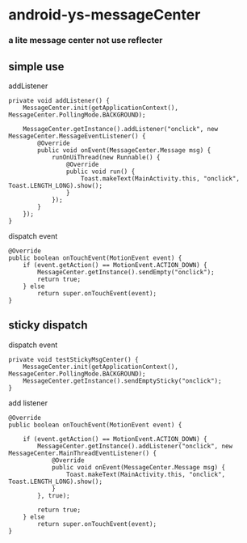 # android-ys-messageCenter


### a lite message center not use reflecter


## simple use

addListener

    private void addListener() {
        MessageCenter.init(getApplicationContext(), MessageCenter.PollingMode.BACKGROUND);

        MessageCenter.getInstance().addListener("onclick", new MessageCenter.MessageEventListener() {
            @Override
            public void onEvent(MessageCenter.Message msg) {
                runOnUiThread(new Runnable() {
                    @Override
                    public void run() {
                        Toast.makeText(MainActivity.this, "onclick", Toast.LENGTH_LONG).show();
                    }
                });
            }
        });
    }

dispatch event

    @Override
    public boolean onTouchEvent(MotionEvent event) {
        if (event.getAction() == MotionEvent.ACTION_DOWN) {
            MessageCenter.getInstance().sendEmpty("onclick");
            return true;
        } else
            return super.onTouchEvent(event);
    }
    
    
## sticky dispatch

dispatch event

    private void testStickyMsgCenter() {
        MessageCenter.init(getApplicationContext(), MessageCenter.PollingMode.BACKGROUND);
        MessageCenter.getInstance().sendEmptySticky("onclick");
    }
    
add listener

    @Override
    public boolean onTouchEvent(MotionEvent event) {

        if (event.getAction() == MotionEvent.ACTION_DOWN) {
            MessageCenter.getInstance().addListener("onclick", new MessageCenter.MainThreadEventListener() {
                @Override
                public void onEvent(MessageCenter.Message msg) {
                    Toast.makeText(MainActivity.this, "onclick", Toast.LENGTH_LONG).show();
                }
            }, true);

            return true;
        } else
            return super.onTouchEvent(event);
    }


